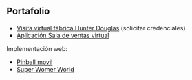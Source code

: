 ## Portafolio

- [Visita virtual fábrica Hunter Douglas](https://dev.marq.cl) (solicitar credenciales)
- [Aplicación Sala de ventas virtual](https://marq.cl/desarrollos/Socovesa/avellanos2/tour.html)

Implementación web:

- [Pinball movil](https://soloporserwom.cl/)
- [Super Womer World](https://womappgame.cl/juego/)

<!--
**mzlab/mzlab** is a ✨ _special_ ✨ repository because its `README.md` (this file) appears on your GitHub profile.

Here are some ideas to get you started:

- 🔭 I’m currently working on ...
- 🌱 I’m currently learning ...
- 👯 I’m looking to collaborate on ...
- 🤔 I’m looking for help with ...
- 💬 Ask me about ...
- 📫 How to reach me: ...
- 😄 Pronouns: ...
- ⚡ Fun fact: ...
-->

